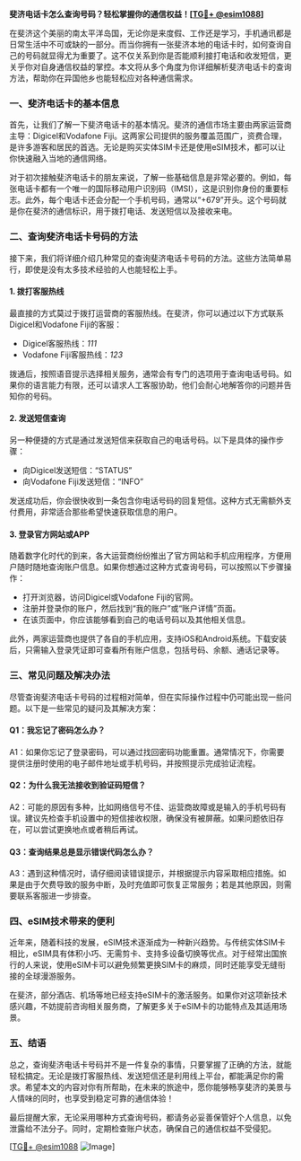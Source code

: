 **斐济电话卡怎么查询号码？轻松掌握你的通信权益！[[TG💪+ @esim1088](https://t.me/s/esim1088)]**

在斐济这个美丽的南太平洋岛国，无论你是来度假、工作还是学习，手机通讯都是日常生活中不可或缺的一部分。而当你拥有一张斐济本地的电话卡时，如何查询自己的号码就显得尤为重要了。这不仅关系到你是否能顺利接打电话和收发短信，更关乎你对自身通信权益的掌控。本文将从多个角度为你详细解析斐济电话卡的查询方法，帮助你在异国他乡也能轻松应对各种通信需求。

### 一、斐济电话卡的基本信息

首先，让我们了解一下斐济电话卡的基本情况。斐济的通信市场主要由两家运营商主导：Digicel和Vodafone Fiji。这两家公司提供的服务覆盖范围广，资费合理，是许多游客和居民的首选。无论是购买实体SIM卡还是使用eSIM技术，都可以让你快速融入当地的通信网络。

对于初次接触斐济电话卡的朋友来说，了解一些基础信息是非常必要的。例如，每张电话卡都有一个唯一的国际移动用户识别码（IMSI），这是识别你身份的重要标志。此外，每个电话卡还会分配一个手机号码，通常以“+679”开头。这个号码就是你在斐济的通信标识，用于拨打电话、发送短信以及接收来电。

### 二、查询斐济电话卡号码的方法

接下来，我们将详细介绍几种常见的查询斐济电话卡号码的方法。这些方法简单易行，即使是没有太多技术经验的人也能轻松上手。

#### 1. 拨打客服热线

最直接的方式莫过于拨打运营商的客服热线。在斐济，你可以通过以下方式联系Digicel和Vodafone Fiji的客服：

- Digicel客服热线：*111*
- Vodafone Fiji客服热线：*123*

拨通后，按照语音提示选择相关服务，通常会有专门的选项用于查询电话号码。如果你的语言能力有限，还可以请求人工客服协助，他们会耐心地解答你的问题并告知你的号码。

#### 2. 发送短信查询

另一种便捷的方式是通过发送短信来获取自己的电话号码。以下是具体的操作步骤：

- 向Digicel发送短信：“STATUS”
- 向Vodafone Fiji发送短信：“INFO”

发送成功后，你会很快收到一条包含你电话号码的回复短信。这种方式无需额外支付费用，非常适合那些希望快速获取信息的用户。

#### 3. 登录官方网站或APP

随着数字化时代的到来，各大运营商纷纷推出了官方网站和手机应用程序，方便用户随时随地查询账户信息。如果你想通过这种方式查询号码，可以按照以下步骤操作：

- 打开浏览器，访问Digicel或Vodafone Fiji的官网。
- 注册并登录你的账户，然后找到“我的账户”或“账户详情”页面。
- 在该页面中，你应该能够看到自己的电话号码以及其他相关信息。

此外，两家运营商也提供了各自的手机应用，支持iOS和Android系统。下载安装后，只需输入登录凭证即可查看所有账户信息，包括号码、余额、通话记录等。

### 三、常见问题及解决办法

尽管查询斐济电话卡号码的过程相对简单，但在实际操作过程中仍可能出现一些问题。以下是一些常见的疑问及其解决方案：

#### Q1：我忘记了密码怎么办？

A1：如果你忘记了登录密码，可以通过找回密码功能重置。通常情况下，你需要提供注册时使用的电子邮件地址或手机号码，并按照提示完成验证流程。

#### Q2：为什么我无法接收到验证码短信？

A2：可能的原因有多种，比如网络信号不佳、运营商故障或是输入的手机号码有误。建议先检查手机设置中的短信接收权限，确保没有被屏蔽。如果问题依旧存在，可以尝试更换地点或者稍后再试。

#### Q3：查询结果总是显示错误代码怎么办？

A3：遇到这种情况时，请仔细阅读错误提示，并根据提示内容采取相应措施。如果是由于欠费导致的服务中断，及时充值即可恢复正常服务；若是其他原因，则需要联系客服进一步排查。

### 四、eSIM技术带来的便利

近年来，随着科技的发展，eSIM技术逐渐成为一种新兴趋势。与传统实体SIM卡相比，eSIM具有体积小巧、无需剪卡、支持多设备切换等优点。对于经常出国旅行的人来说，使用eSIM卡可以避免频繁更换SIM卡的麻烦，同时还能享受无缝衔接的全球漫游服务。

在斐济，部分酒店、机场等地已经支持eSIM卡的激活服务。如果你对这项新技术感兴趣，不妨提前咨询相关服务商，了解更多关于eSIM卡的功能特点及其适用场景。

### 五、结语

总之，查询斐济电话卡号码并不是一件复杂的事情，只要掌握了正确的方法，就能轻松搞定。无论是拨打客服热线、发送短信还是利用线上平台，都能满足你的需求。希望本文的内容对你有所帮助，在未来的旅途中，愿你能够畅享斐济的美景与人情味的同时，也享受到稳定可靠的通信体验！

最后提醒大家，无论采用哪种方式查询号码，都请务必妥善保管好个人信息，以免泄露给不法分子。同时，定期检查账户状态，确保自己的通信权益不受侵犯。

[[TG💪+ @esim1088](https://t.me/s/esim1088) ![Image](https://i.postimg.cc/4NQfJmqS/Snipaste-2025-05-13-00-14-12.png)]